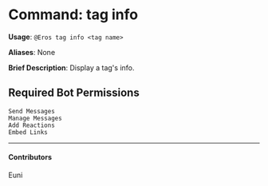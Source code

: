 # Command: tag info


**Usage**: `@Eros tag info <tag name>`

**Aliases**: None

**Brief Description**: Display a tag's info.



## Required Bot Permissions

```
Send Messages
Manage Messages
Add Reactions
Embed Links
```


---

#### Contributors


Euni
